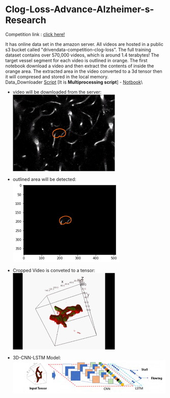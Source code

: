 # Clog-Loss-Advance-Alzheimer-s-Research
Competition link : [click here!](https://www.drivendata.org/competitions/65/clog-loss-alzheimers-research/)

It has online data set in the amazon server. All videos are hosted in a public s3 bucket called "drivendata-competition-clog-loss".
The full training dataset contains over 570,000 videos, which is around 1.4 terabytes!
The target vessel segment for each video is outlined in orange. The first notebook download a video and then extract the contents of inside the orange area.
The extracted area in the video converted to a 3d tensor then it will compresed and stored in the local memory.\
Data_Downloader [Script](./script/prepare_dataset.py) [It is **Multiprocessing script**] - [Notbook](./notebook/01_dataset_analysis.ipynb)\
- video will be downloaded from the server: \
![enter image description here](./doc/images/105668_2.gif)
- outlined area will be detected: \
![enter image description here](./doc/images/outlined_area.png)
- Cropped Video is conveted to a tensor: \
![enter image description here](./doc/images/2020-09-01_2-13-05.gif)

- 3D-CNN-LSTM Model: \
![enter image description here](./doc/images/Model_arch.png)




 
